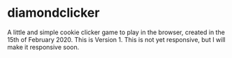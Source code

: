 # diamondclicker
 A little and simple cookie clicker game to play in the browser, created in the 15th of February 2020. This is Version 1. This is not yet responsive, but I will make it responsive soon.
